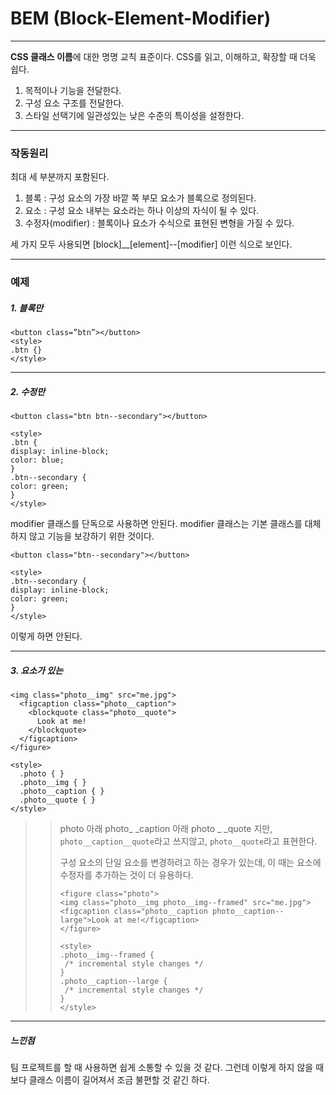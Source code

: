 # BEM (Block-Element-Modifier)

--------

**CSS 클래스 이름**에 대한 명명 교칙 표준이다. CSS를 읽고, 이해하고, 확장할 때 더욱 쉽다.

1. 목적이나 기능을 전달한다.
2. 구성 요소 구조를 전달한다.
3. 스타일 선택기에 일관성있는 낮은 수준의 특이성을 설정한다.

---------------

### 작동원리

최대 세 부분까지 포함된다.

1. 블록 : 구성 요소의 가장 바깥 쪽 부모 요소가 블록으로 정의된다.
2. 요소 : 구성 요소 내부는 요소라는 하나 이상의 자식이 될 수 있다.
3. 수정자(modifier) : 블록이나 요소가 수식으로 표현된 변형을 가질 수 있다.

세 가지 모두 사용되면 [block]__[element]--[modifier] 이런 식으로 보인다.

-------------

### 예제

##### 1. 블록만

```
<button class=”btn”></button>
<style>
.btn {}
</style>

```

------------

##### 2. 수정만

```
<button class="btn btn--secondary"></button>

<style>
.btn {
display: inline-block;
color: blue;
}
.btn--secondary {
color: green;
}  
</style>

```

modifier 클래스를 단독으로 사용하면 안된다. modifier 클래스는 기본 클래스를 대체하지 않고 기능을 보강하기 위한 것이다.



```
<button class="btn--secondary"></button>

<style>
.btn--secondary {
display: inline-block;
color: green;
}  
</style>  
```


이렇게 하면 안된다.

--------

##### 3. 요소가 있는

```<figure class="photo">
<img class="photo__img" src="me.jpg">
  <figcaption class="photo__caption">
    <blockquote class="photo__quote">
      Look at me!
    </blockquote>
  </figcaption>
</figure>

<style>
  .photo { }
  .photo__img { }
  .photo__caption { }
  .photo__quote { }
</style>
```


> 
>
> > photo 아래 photo_ _caption 아래 photo _ _quote 지만,  `photo__caption__quote`라고 쓰지않고, `photo__quote`라고 표현한다.
> >
> > 구성 요소의 단일 요소를 변경하려고 하는 경우가 있는데, 이 때는 요소에 수정자를 추가하는 것이 더 유용하다.
> >
> > 
> >
> > ```
> > <figure class="photo">
> > <img class="photo__img photo__img--framed" src="me.jpg">
> > <figcaption class="photo__caption photo__caption--large">Look at me!</figcaption>
> > </figure>
> > 
> > <style>
> > .photo__img--framed {
> >  /* incremental style changes */
> > }
> > .photo__caption--large {
> >  /* incremental style changes */
> > }
> > </style>
> > 
> > ```

----------

##### 느낀점

팀 프로젝트를 할 때 사용하면 쉽게 소통할 수 있을 것 같다. 그런데 이렇게 하지 않을 때보다 클래스 이름이 길어져서 조금 불편할 것 같긴 하다.